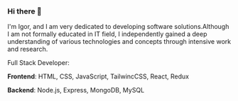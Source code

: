 ### Hi there 👋

I'm Igor, and I am very dedicated to developing software solutions.Although I am not formally educated in IT field, I independently gained a deep
understanding of various technologies and concepts through intensive work and research.

Full Stack Developer:

__Frontend__: HTML, CSS, JavaScript, TailwincCSS, React, Redux

__Backend__: Node.js, Express, MongoDB, MySQL

<!--
**IgorStojadinovic/IgorStojadinovic** is a ✨ _special_ ✨ repository because its `README.md` (this file) appears on your GitHub profile.

Here are some ideas to get you started:

- 🔭 I’m currently working on ...
- 🌱 I’m currently learning ...
- 👯 I’m looking to collaborate on ...
- 🤔 I’m looking for help with ...
- 💬 Ask me about ...
- 📫 How to reach me: ...
- 😄 Pronouns: ...
- ⚡ Fun fact: ...
-->
